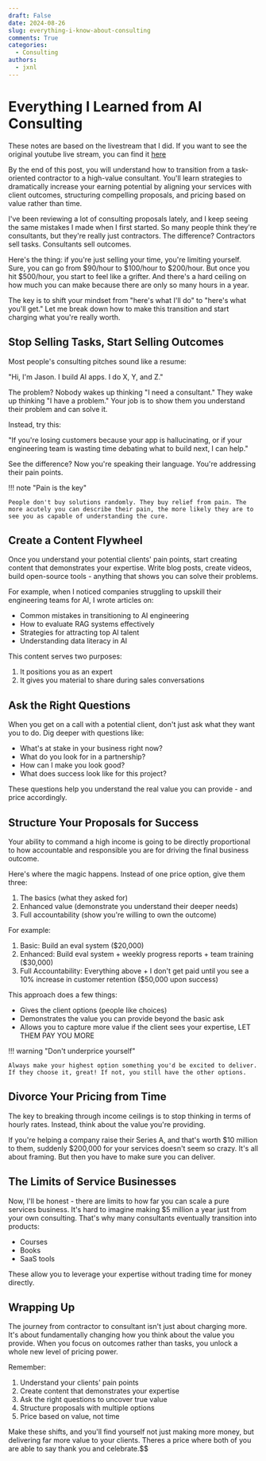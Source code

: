 ```yaml
---
draft: False
date: 2024-08-26
slug: everything-i-know-about-consulting
comments: True
categories:
  - Consulting
authors:
  - jxnl
---
```


# Everything I Learned from AI Consulting

These notes are based on the livestream that I did. If you want to see the original youtube live stream, you can find it [here](https://www.youtube.com/watch?v=BgiLTtMHDjw)

By the end of this post, you will understand how to transition from a task-oriented contractor to a high-value consultant. You'll learn strategies to dramatically increase your earning potential by aligning your services with client outcomes, structuring compelling proposals, and pricing based on value rather than time.


<!-- more -->

I've been reviewing a lot of consulting proposals lately, and I keep seeing the same mistakes I made when I first started. So many people think they're consultants, but they're really just contractors. The difference? Contractors sell tasks. Consultants sell outcomes.

Here's the thing: if you're just selling your time, you're limiting yourself. Sure, you can go from $90/hour to $100/hour to $200/hour. But once you hit $500/hour, you start to feel like a grifter. And there's a hard ceiling on how much you can make because there are only so many hours in a year.

The key is to shift your mindset from "here's what I'll do" to "here's what you'll get." Let me break down how to make this transition and start charging what you're really worth.

## Stop Selling Tasks, Start Selling Outcomes

Most people's consulting pitches sound like a resume:

"Hi, I'm Jason. I build AI apps. I do X, Y, and Z."

The problem? Nobody wakes up thinking "I need a consultant." They wake up thinking "I have a problem." Your job is to show them you understand their problem and can solve it.

Instead, try this:

"If you're losing customers because your app is hallucinating, or if your engineering team is wasting time debating what to build next, I can help."

See the difference? Now you're speaking their language. You're addressing their pain points.

!!! note "Pain is the key"

    People don't buy solutions randomly. They buy relief from pain. The more acutely you can describe their pain, the more likely they are to see you as capable of understanding the cure.

## Create a Content Flywheel

Once you understand your potential clients' pain points, start creating content that demonstrates your expertise. Write blog posts, create videos, build open-source tools - anything that shows you can solve their problems.

For example, when I noticed companies struggling to upskill their engineering teams for AI, I wrote articles on:

- Common mistakes in transitioning to AI engineering
- How to evaluate RAG systems effectively
- Strategies for attracting top AI talent
- Understanding data literacy in AI

This content serves two purposes:

1. It positions you as an expert
2. It gives you material to share during sales conversations

## Ask the Right Questions

When you get on a call with a potential client, don't just ask what they want you to do. Dig deeper with questions like:

- What's at stake in your business right now?
- What do you look for in a partnership?
- How can I make you look good?
- What does success look like for this project?

These questions help you understand the real value you can provide - and price accordingly.

## Structure Your Proposals for Success

Your ability to command a high income is going to be directly proportional to how accountable and responsible you are for driving the final business outcome.

Here's where the magic happens. Instead of one price option, give them three:

1. The basics (what they asked for)
2. Enhanced value (demonstrate you understand their deeper needs)
3. Full accountability (show you're willing to own the outcome)

For example:

1. Basic: Build an eval system ($20,000)
2. Enhanced: Build eval system + weekly progress reports + team training ($30,000)
3. Full Accountability: Everything above + I don't get paid until you see a 10% increase in customer retention ($50,000 upon success)

This approach does a few things:

- Gives the client options (people like choices)
- Demonstrates the value you can provide beyond the basic ask
- Allows you to capture more value if the client sees your expertise, LET THEM PAY YOU MORE

!!! warning "Don't underprice yourself"

    Always make your highest option something you'd be excited to deliver. If they choose it, great! If not, you still have the other options.

## Divorce Your Pricing from Time

The key to breaking through income ceilings is to stop thinking in terms of hourly rates. Instead, think about the value you're providing.

If you're helping a company raise their Series A, and that's worth $10 million to them, suddenly $200,000 for your services doesn't seem so crazy. It's all about framing. But then you have to make sure you can deliver.

## The Limits of Service Businesses

Now, I'll be honest - there are limits to how far you can scale a pure services business. It's hard to imagine making $5 million a year just from your own consulting. That's why many consultants eventually transition into products:

- Courses
- Books
- SaaS tools

These allow you to leverage your expertise without trading time for money directly.

## Wrapping Up

The journey from contractor to consultant isn't just about charging more. It's about fundamentally changing how you think about the value you provide. When you focus on outcomes rather than tasks, you unlock a whole new level of pricing power.

Remember:

1. Understand your clients' pain points
2. Create content that demonstrates your expertise
3. Ask the right questions to uncover true value
4. Structure proposals with multiple options
5. Price based on value, not time

Make these shifts, and you'll find yourself not just making more money, but delivering far more value to your clients. Theres a price where both of you are able to say thank you and celebrate.$$